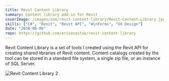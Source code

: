 ```yaml
---
title: Revit Content Library
summary: Content library add-in for Revit
coverImage: /images/som/revit-content-library/Revit-Content-Library.jpg
skills: ["C#", "Revit", "Revit API", "WinForms", "UX Design"]
date: "2010-08-06"
repo: https://github.com/ericanastas/revit-content-library
---
```


Revit Content Library is a set of tools I created using the Revit API for creating shared libraries of Revit content. Content catalogs created by the tool can be stored in a standard file system, a single zip file, or an instance of SQL Server.

![Revit Content Library 2](/images/som/revit-content-library/Revit-Content-Library-2.jpg)
